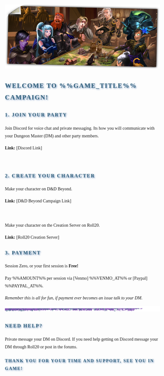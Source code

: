 <style>
	body {
		font-family: "Georgia", serif;
		line-height: 1.8;
		margin: 0;
		padding: 2rem;
	}

	h1, h2, h3, h4, h5, h6 {
		font-family: "Cinzel", serif;
		color: #34627B;
		text-transform: uppercase;
		letter-spacing: 2px;
		text-shadow: 2px 2px 4px rgba(63,107,169, 0.8);
		margin-bottom: 1rem;
	}
</style>

![Main Banner](https://raw.githubusercontent.com/Tougher-Together-DnD/default-game-assets/refs/heads/main/templates/campaign-details/images/important-links-banner.png)
<br>

## Welcome to %%GAME_TITLE%% Campaign!

### 1. Join Your Party

Join Discord for voice chat and private messaging. Its how you will communicate with your Dungeon Master (DM) and other party members.

**Link:** [Discord Link]

<br>

### 2. Create Your Character

Make your character on D&D Beyond.

**Link:** [D&D Beyond Campaign Link]

<br>

Make your character on the Creation Server on Roll20.

**Link:** [Roll20 Creation Server]

### 3. Payment

Session Zero, or your first session is **Free!**

Pay %%AMOUNT%% per session via [Venmo] %%VENMO_AT%% or [Paypal] %%PAYPAL_AT%%.

*Remember this is all for fun, if payment ever becomes an issue talk to your DM.*


![Horizontal Ruler](https://raw.githubusercontent.com/Tougher-Together-DnD/default-game-assets/refs/heads/main/templates/campaign-details/images/horizontal-ruler-1.png)

### Need Help?

Private message your DM on Discord. If you need help getting on Discord message your DM through Roll20 or post in the forums.

#### Thank you for your time and support, see you in game!
